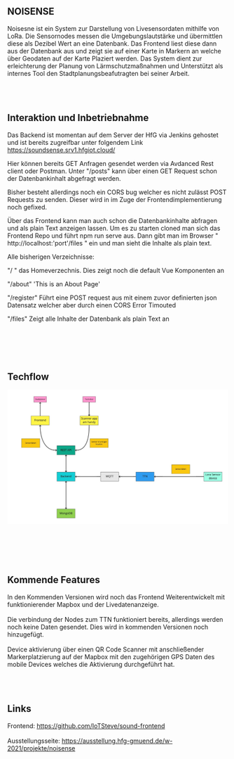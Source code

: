 ## NOISENSE ##

Noisesne ist ein System zur Darstellung von Livesensordaten mithilfe von LoRa. Die Sensornodes messen die Umgebungslautstärke und übermittlen diese als Dezibel Wert an eine Datenbank. Das Frontend liest diese dann aus der Datenbank aus und zeigt sie auf einer Karte in Markern an welche über Geodaten auf der Karte Plaziert werden.
Das System dient zur erleichterung der Planung von Lärmschutzmaßnahmen und Unterstützt als internes Tool den Stadtplanungsbeafutragten bei seiner Arbeit.
<br></br>
<br></br>

 ## Interaktion und Inbetriebnahme ##
Das Backend ist momentan auf dem Server der HfG via Jenkins gehostet und ist bereits zugreifbar unter folgendem Link <https://soundsense.srv1.hfgiot.cloud/>
<p>
Hier können bereits GET Anfragen gesendet werden via Avdanced Rest client oder Postman. Unter "/posts" kann über einen GET Request schon der Datenbankinhalt abgefragt werden.
<p>
Bisher besteht allerdings noch ein CORS bug welcher es nicht zulässt POST Requests zu senden. Dieser wird in im Zuge der Frontendimplementierung noch gefixed.
<p>
Über das Frontend kann man auch schon die Datenbankinhalte abfragen und als plain Text anzeigen lassen. Um es zu starten cloned man sich das Frontend Repo und führt npm run serve aus. Dann gibt man im Browser " http://localhost:'port'/files " ein und man sieht die Inhalte als plain text.
<p>
Alle bisherigen Verzeichnisse:
<p>
"/ " das Homeverzechnis. Dies zeigt noch die default Vue Komponenten an
<p>
"/about" 'This is an About Page'
<p>
"/register" Führt eine POST request aus mit einem zuvor definierten json Datensatz welcher aber durch einen CORS Error Timouted
<p>
"/files" Zeigt alle Inhalte der Datenbank als plain Text an 


<br></br>
<br></br>
## Techflow ##

 ![Bild 1](techflow.jpg)  


<br></br>
<br></br>
 ## Kommende Features ##

 In den Kommenden Versionen wird noch das Frontend Weiterentwickelt mit funktionierender Mapbox und der Livedatenanzeige.
 <br></br>
 Die verbindung der Nodes zum TTN funktioniert bereits, allerdings werden noch keine Daten gesendet. Dies wird in kommenden Versionen noch hinzugefügt.
 <br></br>
 Device aktivierung über einen QR Code Scanner mit anschließender Markerplatzierung auf der Mapbox mit den zugehörigen GPS Daten des mobile Devices welches die Aktivierung durchgeführt hat.
<br></br>
<br></br>
 ## Links ##
 Frontend: <https://github.com/IoTSteve/sound-frontend>
<br></br>
Ausstellungsseite: <https://ausstellung.hfg-gmuend.de/w-2021/projekte/noisense>

<br></br>
